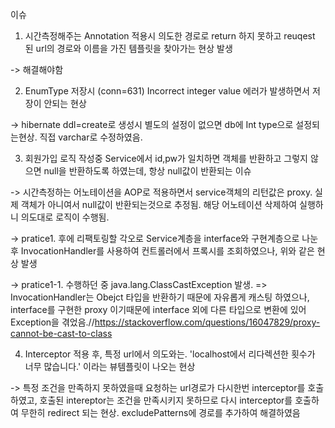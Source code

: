 이슈


1. 시간측정해주는 Annotation 적용시 의도한 경로로 return 하지 못하고 reuqest 된 url의 경로와 이름을 가진 템플릿을 찾아가는 현상 발생

-> 해결해야함

2. EnumType 저장시 (conn=631) Incorrect integer value 에러가 발생하면서 저장이 안되는 현상

-> hibernate ddl=create로 생성시 별도의 설정이 없으면 db에 Int type으로 설정되는현상. 직접 varchar로 수정하였음.

3. 회원가입 로직 작성중 Service에서 id,pw가 일치하면 객체를 반환하고 그렇지 않으면 null을 반환하도록 하였는데, 항상 null값이 반환되는 이슈

-> 시간측정하는 어노테이션을 AOP로 적용하면서 service객체의 리턴값은 proxy. 실제 객체가 아니여서 null값이 반환되는것으로 추정됨. 해당 어노테이션 삭제하여 실행하니 의도대로 로직이 수행됨.

-> pratice1. 후에 리팩토링할 각오로 Service계층을 interface와 구현계층으로 나눈 후 InvocationHandler를 사용하여 컨트롤러에서 프록시를 조회하였으나, 위와 같은 현상 발생

-> pratice1-1. 수행하던 중 java.lang.ClassCastException 발생. => InvocationHandler는 Obejct 타입을 반환하기 때문에 자유롭게 캐스팅 하였으나, interface를 구현한 proxy 이기때문에 interface 외에 다른 타입으로 변환에 있어 Exception을 겪었음.//https://stackoverflow.com/questions/16047829/proxy-cannot-be-cast-to-class


4. Interceptor 적용 후, 특정 url에서 의도와는. 'localhost에서 리다렉션한 횟수가 너무 많습니다.' 이라는 뷰템플릿이 나오는 현상

-> 특정 조건을 만족하지 못하였을때 요청하는 url경로가 다시한번 interceptor를 호출하였고, 호출된 intereptor는 조건을 만족시키지 못하므로 다시 interceptor를 호출하여 무한히 redirect 되는 현상. excludePatterns에 경로를 추가하여 해결하였음